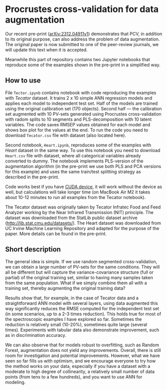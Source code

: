 # Procrustes cross-validation for data augmentation

Our recent pre-print ([arXiv:2312.04911v1](https://arxiv.org/abs/2312.04911)) demonstrates that PCV, in addition to its original purpose, can also address the problem of data augmentation. The original paper is now submitted to one of the peer-review journals, we will update this text when it is accepted.

Meanwhile this part of repository contains two Jupyter notebooks that reproduce some of the examples shown in the pre-print in a simplified way.

## How to use

File `Tector.ipynb` contains notebook with code reproducing the examples with *Tecator* dataset. It trains 2 x 10 simple ANN regression models and applies each model to independent test set. Half of the models are trained using the original calibration set (170 objects). Second half — the calibration set augmented with 10 PV-sets generated using Procrustes cross-validation with radom splits to 10 segments and PLS-decomposition with 10 latent variables. The code saves RMSEP values obtained for each model and shows box plot for the values at the end. To run the code you need to download `Tecator.csv` file with dataset (also located here).

Second notebook, `Heart.ipynb`, reproduces some of the examples with *Heart* dataset in the same way. To use this notebook you need to download `Heart.csv` file with dataset, where all categorical variables already converted to dummy. The notebook implements PLS-version of the augmentation algorithm (in the pre-print we use both PLS and PCA versions for this example) and uses the same train/test splitting strategy as described in the pre-print.

Code works best if you have [CUDA device](https://en.wikipedia.org/wiki/CUDA), it will work without the device as well, but calculations will take longer time (on MacBook Air M2 it takes about 10-12 minutes to run all examples from the Tecator notebook).

The Tecator dataset was originally taken by Tecator Infratec Food and Feed Analyzer working by the Near Infrared Transmission (NIT) principle. The dataset was downloaded from the StatLib public dataset archive (http://lib.stat.cmu.edu/datasets/). The Heart dataset was downloaded from UC Irvine Machine Learning Repository and adapted for the purpose of the paper. More details can be found in the pre-print.

## Short description

The general idea is simple. If we use random segmented cross-validation, we can obtain a large number of PV-sets for the same conditions. They will all be different but will capture the variance-covariance structure (full or partial) of the original training set, similar to having many samples taken from the same population. What if we simply combine them all with a training set, thereby augmenting the original training data?

Results show that, for example, in the case of Tecator data and a straightforward ANN model with several layers, using data augmented this way significantly reduces the RMSE computed for the independent test set (in some scenarios, up to a 2-3 times reduction). This holds true for most of the spectroscopic examples I have explored so far. Sometimes the reduction is relatively small (10-20%), sometimes quite large (several times). Experiments with tabular data also demonstrate improvement, such as in discrimination accuracy.

We can also observe that for models robust to overfitting, such as Random Forest, augmentation does not yield any improvements. Overall, there is still room for investigation and potential improvements. However, what we have seen so far fills us with optimism, and we encourage everyone to try how the method works on your data, especially if you have a dataset with a moderate to high degree of collinearity, a relatively small number of data points (from tens to a few hundreds), and you want to use ANN for modeling.


